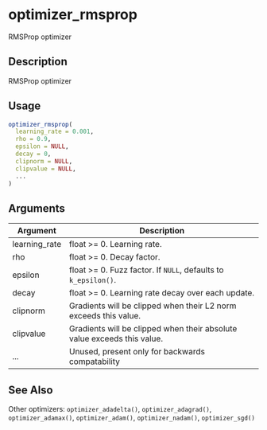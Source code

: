 # optimizer_rmsprop


RMSProp optimizer




## Description

RMSProp optimizer





## Usage
```r
optimizer_rmsprop(
  learning_rate = 0.001,
  rho = 0.9,
  epsilon = NULL,
  decay = 0,
  clipnorm = NULL,
  clipvalue = NULL,
  ...
)
```




## Arguments


Argument      |Description
------------- |----------------
learning_rate | float >= 0. Learning rate.
rho | float >= 0. Decay factor.
epsilon | float >= 0. Fuzz factor. If ``NULL``, defaults to ``k_epsilon()``.
decay | float >= 0. Learning rate decay over each update.
clipnorm | Gradients will be clipped when their L2 norm exceeds this value.
clipvalue | Gradients will be clipped when their absolute value exceeds this value.
... | Unused, present only for backwards compatability







## See Also

Other optimizers: 
`optimizer_adadelta()`,
`optimizer_adagrad()`,
`optimizer_adamax()`,
`optimizer_adam()`,
`optimizer_nadam()`,
`optimizer_sgd()`



